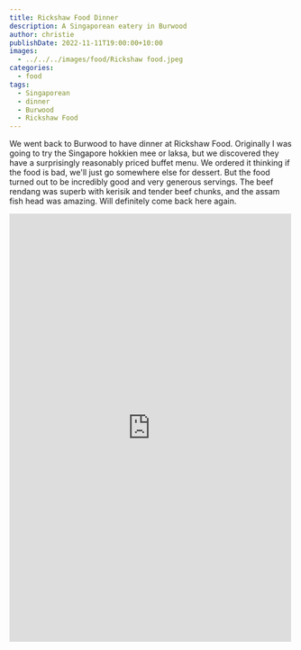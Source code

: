 ```yaml
---
title: Rickshaw Food Dinner
description: A Singaporean eatery in Burwood
author: christie
publishDate: 2022-11-11T19:00:00+10:00
images:
  - ../../../images/food/Rickshaw food.jpeg
categories:
  - food
tags:
  - Singaporean
  - dinner
  - Burwood
  - Rickshaw Food
---
```


We went back to Burwood to have dinner at Rickshaw Food. Originally I was going to try the Singapore hokkien mee or laksa, but we discovered they have a surprisingly reasonably priced buffet menu. We ordered it thinking if the food is bad, we'll just go somewhere else for dessert. But the food turned out to be incredibly good and very generous servings. The beef rendang was superb with kerisik and tender beef chunks, and the assam fish head was amazing. Will definitely come back here again.

<iframe src="https://www.facebook.com/plugins/post.php?href=https%3A%2F%2Fwww.facebook.com%2Fchris1.tham%2Fposts%2Fpfbid0N4C8S6iPdpyE9eiLmh2x8Goh6xCisPaQCjzcnXnSrPPfzYKvCziK8j3sYXcourTMl&show_text=true&width=500" width="500" height="761" style="border:none;overflow:hidden" scrolling="no" frameborder="0" allowfullscreen="true" allow="autoplay; clipboard-write; encrypted-media; picture-in-picture; web-share"></iframe>
